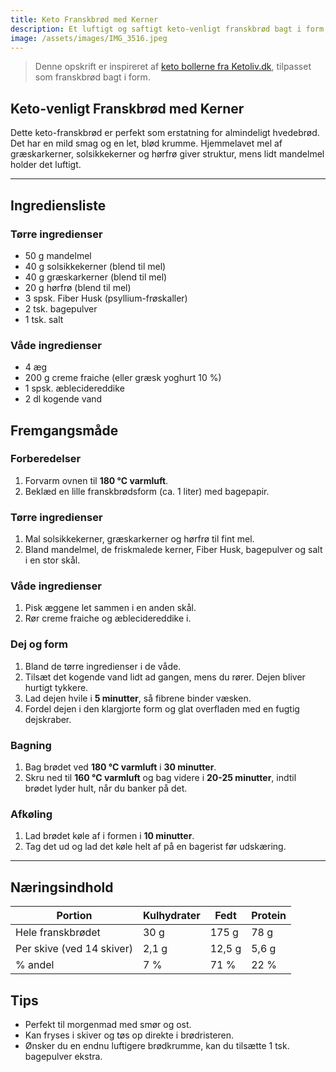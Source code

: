 ```yaml
---
title: Keto Franskbrød med Kerner
description: Et luftigt og saftigt keto-venligt franskbrød bagt i form, lavet på mandelmel, solsikkekerner, græskarkerner og hørfrø.
image: /assets/images/IMG_3516.jpeg
---
```


> Denne opskrift er inspireret af [keto bollerne fra Ketoliv.dk](https://ketoliv.dk/laekre-keto-boller/), tilpasset som franskbrød bagt i form.

## Keto-venligt Franskbrød med Kerner

Dette keto-franskbrød er perfekt som erstatning for almindeligt hvedebrød. Det har en mild smag og en let, blød krumme. Hjemmelavet mel af græskarkerner, solsikkekerner og hørfrø giver struktur, mens lidt mandelmel holder det luftigt.

---

## Ingrediensliste

### Tørre ingredienser

- 50 g mandelmel
- 40 g solsikkekerner (blend til mel)
- 40 g græskarkerner (blend til mel)
- 20 g hørfrø (blend til mel)
- 3 spsk. Fiber Husk (psyllium-frøskaller)
- 2 tsk. bagepulver
- 1 tsk. salt

### Våde ingredienser

- 4 æg
- 200 g creme fraiche (eller græsk yoghurt 10 %)
- 1 spsk. æblecidereddike
- 2 dl kogende vand

## Fremgangsmåde

### Forberedelser

1. Forvarm ovnen til **180 °C varmluft**.
2. Beklæd en lille franskbrødsform (ca. 1 liter) med bagepapir.

### Tørre ingredienser

1. Mal solsikkekerner, græskarkerner og hørfrø til fint mel.
2. Bland mandelmel, de friskmalede kerner, Fiber Husk, bagepulver og salt i en stor skål.

### Våde ingredienser

1. Pisk æggene let sammen i en anden skål.
2. Rør creme fraiche og æblecidereddike i.

### Dej og form

1. Bland de tørre ingredienser i de våde.
2. Tilsæt det kogende vand lidt ad gangen, mens du rører. Dejen bliver hurtigt tykkere.
3. Lad dejen hvile i **5 minutter**, så fibrene binder væsken.
4. Fordel dejen i den klargjorte form og glat overfladen med en fugtig dejskraber.

### Bagning

1. Bag brødet ved **180 °C varmluft** i **30 minutter**.
2. Skru ned til **160 °C varmluft** og bag videre i **20-25 minutter**, indtil brødet lyder hult, når du banker på det.

### Afkøling

1. Lad brødet køle af i formen i **10 minutter**.
2. Tag det ud og lad det køle helt af på en bagerist før udskæring.

---

## Næringsindhold

<div class="bg-white rounded-lg shadow overflow-hidden my-4">
  <table class="min-w-full">
    <thead class="bg-green-50">
      <tr>
        <th class="px-6 py-3 text-left text-sm font-semibold text-gray-700">Portion</th>
        <th class="px-6 py-3 text-right text-sm font-semibold text-gray-700">Kulhydrater</th>
        <th class="px-6 py-3 text-right text-sm font-semibold text-gray-700">Fedt</th>
        <th class="px-6 py-3 text-right text-sm font-semibold text-gray-700">Protein</th>
      </tr>
    </thead>
    <tbody class="divide-y divide-gray-200">
      <tr>
        <td class="px-6 py-4 text-sm text-gray-900">Hele franskbrødet</td>
        <td class="px-6 py-4 text-sm text-gray-900 text-right">30 g</td>
        <td class="px-6 py-4 text-sm text-gray-900 text-right">175 g</td>
        <td class="px-6 py-4 text-sm text-gray-900 text-right">78 g</td>
      </tr>
      <tr class="bg-gray-50">
        <td class="px-6 py-4 text-sm text-gray-900">Per skive (ved 14 skiver)</td>
        <td class="px-6 py-4 text-sm text-gray-900 text-right">2,1 g</td>
        <td class="px-6 py-4 text-sm text-gray-900 text-right">12,5 g</td>
        <td class="px-6 py-4 text-sm text-gray-900 text-right">5,6 g</td>
      </tr>
      <tr>
        <td class="px-6 py-4 text-sm font-medium text-gray-900">% andel</td>
        <td class="px-6 py-4 text-sm text-gray-900 text-right">7 %</td>
        <td class="px-6 py-4 text-sm text-gray-900 text-right">71 %</td>
        <td class="px-6 py-4 text-sm text-gray-900 text-right">22 %</td>
      </tr>
    </tbody>
  </table>
</div>

## Tips

- Perfekt til morgenmad med smør og ost.
- Kan fryses i skiver og tøs op direkte i brødristeren.
- Ønsker du en endnu luftigere brødkrumme, kan du tilsætte 1 tsk. bagepulver ekstra.
